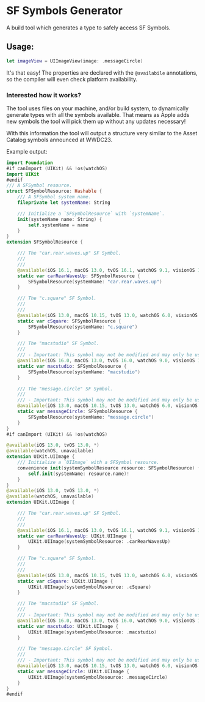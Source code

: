 # SF Symbols Generator

A build tool which generates a type to safely access SF Symbols.

## Usage:

```swift
let imageView = UIImageView(image: .messageCircle)
```
It's that easy! The properties are declared with the `@availabile` annotations, so the compiler will even check platform availability.


### Interested how it works?

The tool uses files on your machine, and/or build system, to dynamically generate types with all the symbols available.
That means as Apple adds new symbols the tool will pick them up without any updates necessary!

With this information the tool will output a structure very similar to the Asset Catalog symbols announced at WWDC23.

Example output:
```swift
import Foundation
#if canImport (UIKit) && !os(watchOS)
import UIKit
#endif
/// A SFSymbol resource.
struct SFSymbolResource: Hashable {
    /// A SFSymbol system name.
    fileprivate let systemName: String

    /// Initialize a `SFSymbolResource` with `systemName`.
    init(systemName name: String) {
        self.systemName = name
    }
}
extension SFSymbolResource {

    /// The "car.rear.waves.up" SF Symbol.
    ///
    ///  
    @available(iOS 16.1, macOS 13.0, tvOS 16.1, watchOS 9.1, visionOS 1.0, *)
    static var carRearWavesUp: SFSymbolResource {
        SFSymbolResource(systemName: "car.rear.waves.up")
    }

    /// The "c.square" SF Symbol.
    ///
    ///  
    @available(iOS 13.0, macOS 10.15, tvOS 13.0, watchOS 6.0, visionOS 1.0, *)
    static var cSquare: SFSymbolResource {
        SFSymbolResource(systemName: "c.square")
    }

    /// The "macstudio" SF Symbol.
    ///
    /// - Important: This symbol may not be modified and may only be used to refer to Apple’s Mac Studio.
    @available(iOS 16.0, macOS 13.0, tvOS 16.0, watchOS 9.0, visionOS 1.0, *)
    static var macstudio: SFSymbolResource {
        SFSymbolResource(systemName: "macstudio")
    }

    /// The "message.circle" SF Symbol.
    ///
    /// - Important: This symbol may not be modified and may only be used to refer to Apple’s Messages app.
    @available(iOS 13.0, macOS 10.15, tvOS 13.0, watchOS 6.0, visionOS 1.0, *)
    static var messageCircle: SFSymbolResource {
        SFSymbolResource(systemName: "message.circle")
    }
}
#if canImport (UIKit) && !os(watchOS)

@available(iOS 13.0, tvOS 13.0, *)
@available(watchOS, unavailable)
extension UIKit.UIImage {
    /// Initialize a `UIImage` with a SFSymbol resource.
    convenience init(systemSymbolResource resource: SFSymbolResource) {
        self.init(systemName: resource.name)!
    }
}
@available(iOS 13.0, tvOS 13.0, *)
@available(watchOS, unavailable)
extension UIKit.UIImage {

    /// The "car.rear.waves.up" SF Symbol.
    ///
    ///  
    @available(iOS 16.1, macOS 13.0, tvOS 16.1, watchOS 9.1, visionOS 1.0, *)
    static var carRearWavesUp: UIKit.UIImage {
        UIKit.UIImage(systemSymbolResource: .carRearWavesUp)
    }

    /// The "c.square" SF Symbol.
    ///
    ///  
    @available(iOS 13.0, macOS 10.15, tvOS 13.0, watchOS 6.0, visionOS 1.0, *)
    static var cSquare: UIKit.UIImage {
        UIKit.UIImage(systemSymbolResource: .cSquare)
    }

    /// The "macstudio" SF Symbol.
    ///
    /// - Important: This symbol may not be modified and may only be used to refer to Apple’s Mac Studio.
    @available(iOS 16.0, macOS 13.0, tvOS 16.0, watchOS 9.0, visionOS 1.0, *)
    static var macstudio: UIKit.UIImage {
        UIKit.UIImage(systemSymbolResource: .macstudio)
    }

    /// The "message.circle" SF Symbol.
    ///
    /// - Important: This symbol may not be modified and may only be used to refer to Apple’s Messages app.
    @available(iOS 13.0, macOS 10.15, tvOS 13.0, watchOS 6.0, visionOS 1.0, *)
    static var messageCircle: UIKit.UIImage {
        UIKit.UIImage(systemSymbolResource: .messageCircle)
    }
}
#endif
```
